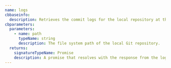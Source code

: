 ```yaml
---
name: logs
cbbaseinfo:
  description: Retrieves the commit logs for the local repository at the given path.
cbparameters:
  parameters:
    - name: path
      typeName: string
      description: The file system path of the local Git repository.
  returns:
    signatureTypeName: Promise
    description: A promise that resolves with the response from the logs event.
---
```

<CBBaseInfo/> 
 <CBParameters/>